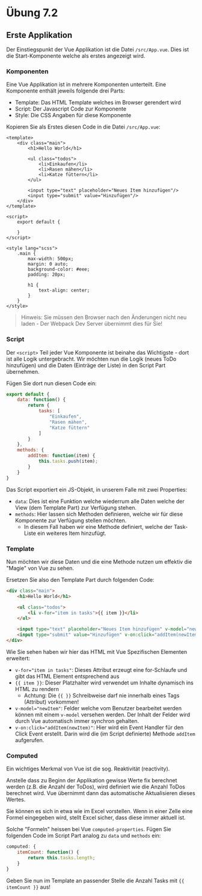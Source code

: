 # Übung 7.2 #


## Erste Applikation ##

Der Einstiegspunkt der Vue Applikation ist die Datei `/src/App.vue`. Dies ist die Start-Komponente welche als erstes angezeigt wird.

### Komponenten ###

Eine Vue Applikation ist in mehrere Komponenten unterteilt. Eine Komponente enthält jeweils folgende drei Parts:

- Template: Das HTML Template welches im Browser gerendert wird
- Script: Der Javascript Code zur Komponente
- Style: Die CSS Angaben für diese Komponente

Kopieren Sie als Erstes diesen Code in die Datei `/src/App.vue`:

```vue
<template>
    <div class="main">
        <h1>Hello World</h1>

        <ul class="todos">
            <li>Einkaufen</li>
            <li>Rasen mähen</li>
            <li>Katze füttern</li>
        </ul>

        <input type="text" placeholder="Neues Item hinzufügen"/>
        <input type="submit" value="Hinzufügen"/>
    </div>
</template>

<script>
    export default {
        
    }
</script>

<style lang="scss">
    .main {
        max-width: 500px;
        margin: 0 auto;
        background-color: #eee;
        padding: 20px;

        h1 {
            text-align: center;
        }
    }
</style>
```

> Hinweis: Sie müssen den Browser nach den Änderungen nicht neu laden - Der Webpack Dev Server übernimmt dies für Sie!

### Script ###

Der `<script>` Teil jeder Vue Komponente ist beinahe das Wichtigste - dort ist alle Logik untergebracht. 
Wir möchten nun die Logik (neues ToDo hinzufügen) und die Daten (Einträge der Liste) in den Script Part übernehmen.

Fügen Sie dort nun diesen Code ein:

```javascript
export default {
    data: function() {
        return {
            tasks: [
                "Einkaufen",
                "Rasen mähen",
                "Katze füttern"
            ]
        }
    },
    methods: {
        addItem: function(item) {
            this.tasks.push(item);
        }
    }
}
```

Das Script exportiert ein JS-Objekt, in unserem Falle mit zwei Properties:

- `data`: Dies ist eine Funktion welche wiederrum alle Daten welche der View (dem Template Part) zur Verfügung stehen.
- `methods`: Hier lassen sich Methoden definieren, welche wir für diese Komponente zur Verfügung stellen möchten.
    - In diesem Fall haben wir eine Methode definiert, welche der Task-Liste ein weiteres Item hinzufügt.

### Template ###

Nun möchten wir diese Daten und die eine Methode nutzen um effektiv die "Magie" von Vue zu sehen.

Ersetzen Sie also den Template Part durch folgenden Code:

```html
<div class="main">
    <h1>Hello World</h1>

    <ul class="todos">
        <li v-for="item in tasks">{{ item }}</li>
    </ul>

    <input type="text" placeholder="Neues Item hinzufügen" v-model="newItem" />
    <input type="submit" value="Hinzufügen" v-on:click="addItem(newItem)" />
</div>
```

Wie Sie sehen haben wir hier das HTML mit Vue Spezifischen Elementen erweitert:

- `v-for="item in tasks"`: Dieses Attribut erzeugt eine for-Schlaufe und gibt das HTML Element entsprechend aus
- `{{ item }}`: Dieser Platzhalter wird verwendet um Inhalte dynamisch ins HTML zu rendern
    - Achtung: Die `{{ }}` Schreibweise darf nie innerhalb eines Tags (Attribut) vorkommen!
- `v-model="newItem"`: Felder welche vom Benutzer bearbeitet werden können mit einem `v-model` versehen werden. Der Inhalt der Felder wird durch Vue automatisch immer synchron gehalten.
- `v-on:click="addItem(newItem)"`: Hier wird ein Event Handler für den Click Event erstellt. Darin wird die (im Script definierte) Methode `addItem` aufgerufen.

### Computed ###

Ein wichtiges Merkmal von Vue ist die sog. Reaktivität (reactivity).

Anstelle dass zu Beginn der Applikation gewisse Werte fix berechnet werden (z.B. die Anzahl der ToDos),
wird definiert wie die Anzahl ToDos berechnet wird. Vue übernimmt dann das automatische Aktualisieren dieses Wertes.

Sie können es sich in etwa wie im Excel vorstellen. Wenn in einer Zelle eine Formel eingegeben wird, stellt Excel sicher, dass
diese immer aktuell ist.

Solche "Formeln" heissen bei Vue `computed-properties`. Fügen Sie folgenden Code im Script Part analog zu `data` und `methods` ein:

```javascript
computed: {
    itemCount: function() {
        return this.tasks.length;
    }
}
```

Geben Sie nun im Template an passender Stelle die Anzahl Tasks mit `{{ itemCount }}` aus!
